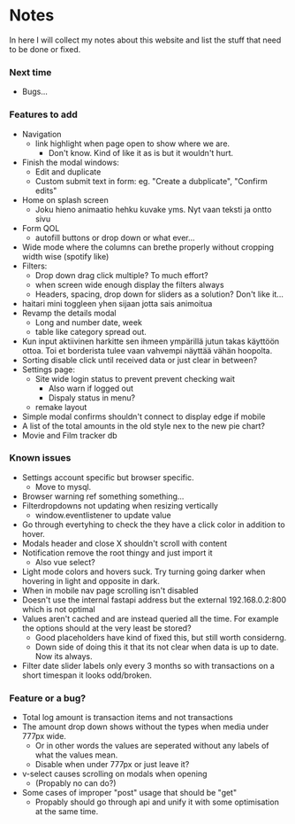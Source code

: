 # Notes
In here I will collect my notes about this website and list the stuff that need to be done or fixed.

### Next time
- Bugs...

### Features to add
- Navigation
    - link highlight when page open to show where we are.
        - Don't know. Kind of like it as is but it wouldn't hurt.
- Finish the modal windows:
    - Edit and duplicate
    - Custom submit text in form: eg. "Create a dubplicate", "Confirm edits"
- Home on splash screen
    - Joku hieno animaatio hehku kuvake yms. Nyt vaan teksti ja ontto sivu
- Form QOL
    - autofill buttons or drop down or what ever...
- Wide mode where the columns can brethe properly without cropping width wise (spotify like)
- Filters:
    - Drop down drag click multiple? To much effort?
    - when screen wide enough display the filters always
    - Headers, spacing, drop down for sliders as a solution? Don't like it...
- haitari mini toggleen yhen sijaan jotta sais animoitua
- Revamp the details modal
    - Long and number date, week
    - table like category spread out.
- Kun input aktiivinen harkitte sen ihmeen ympärillä jutun takas käyttöön ottoa. Toi et borderista tulee vaan vahvempi näyttää vähän hoopolta.
- Sorting disable click until received data or just clear in between?
- Settings page:
    - Site wide login status to prevent prevent checking wait
        - Also warn if logged out
        - Dispaly status in menu?
    - remake layout
- Simple modal confirms shouldn't connect to display edge if mobile
- A list of the total amounts in the old style nex to the new pie chart?
- Movie and Film tracker db

### Known issues
- Settings account specific but browser specific.
    - Move to mysql.
- Browser warning ref something something...
- Filterdropdowns not updating when resizing vertically
    - window.eventlistener to update value
- Go through evertyhing to check the they have a click color in addition to hover.
- Modals header and close X shouldn't scroll with content
- Notification remove the root thingy and just import it
    - Also vue select?
- Light mode colors and hovers suck. Try turning going darker when hovering in light and opposite in dark.
- When in mobile nav page scrolling isn't disabled
- Doesn't use the internal fastapi address but the external 192.168.0.2:800 which is not optimal
- Values aren't cached and are instead queried all the time. For example the options should at the very least be stored?
    - Good placeholders have kind of fixed this, but still worth considerng.
    - Down side of doing this it that its not clear when data is up to date. Now its always.
- Filter date slider labels only every 3 months so with transactions on a short timespan it looks odd/broken.

### Feature or a bug?
- Total log amount is transaction items and not transactions
- The amount drop down shows without the types when media under 777px wide.
    - Or in other words the values are seperated without any labels of what the values mean.
    - Disable when under 777px or just leave it?
- v-select causes scrolling on modals when opening
    - (Propably no can do?)
- Some cases of improper "post" usage that should be "get"
    - Propably should go through api and unify it with some optimisation at the same time.